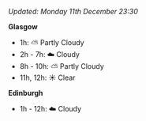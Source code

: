 *Updated: Monday 11th December 23:30*

**Glasgow**

* 1h: :partly_sunny: Partly Cloudy
* 2h - 7h: :cloud: Cloudy
* 8h - 10h: :partly_sunny: Partly Cloudy
* 11h, 12h: :sunny: Clear

**Edinburgh**

* 1h - 12h: :cloud: Cloudy
